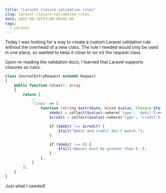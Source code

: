 ```yaml
---
title: "Laravel closure validation rules"
slug: laravel-closure-validation-rules
date: 2023-06-16T13:00:00+02:00
tags:
  - Laravel
---
```


Today I was looking for a way to create a custom Laravel validation rule without the overhead of a new class. The rule I needed would only be used in one place, so wanted to keep it close to (or in) the request class.

Upon re-reading the validation docs, I learned that Laravel supports closures as rules.

```php
class JournalEntryRequest extends Request
{
    public function rules(): array
    {
        return [
            // …
            'lines' => [
                function (string $attribute, mixed $value, Closure $fail) {
                    $debit = collect($value)->where('type', 'debit')->sum('amount');
                    $credit = collect($value)->where('type', 'credit')->sum('amount');

                    if ($debit !== $credit) {
                        $fail("Debit and credit don't match.");
                    }

                    if ($debit !== 0) {
                        $fail("Amount must be greater than 0.");
                    }
                },
            ]
        ];
    }
}
```

Just what I needed!
